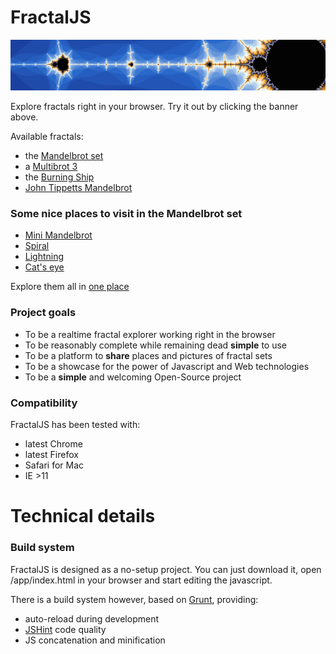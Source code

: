 # FractalJS

[![](static/banner.png)](http://solendil.github.io/fractaljs/)

Explore fractals right in your browser. Try it out by clicking the banner above.

Available fractals:
* the [Mandelbrot set](https://en.wikipedia.org/wiki/Mandelbrot_set)
* a [Multibrot 3](https://en.wikipedia.org/wiki/Multibrot_set)
* the [Burning Ship](https://en.wikipedia.org/wiki/Burning_Ship_fractal)
* [John Tippetts Mandelbrot](http://paulbourke.net/fractals/tippetts/)

### Some nice places to visit in the Mandelbrot set 

* [Mini Mandelbrot](http://solendil.github.io/fractaljs/#AAQA*AgAAAABAP+Wpp3O7vyrLehP8xO6*9V3GYVaAQj8_)
* [Spiral](http://solendil.github.io/fractaljs/#AAQB*AQAAAABVfFMtrB7pvzZz8FMtw8K*EgCFBmlETz8_)
* [Lightning](http://solendil.github.io/fractaljs/#AAQBLAAAAAABak2fL7lP0v2qO+hJfqda*j4+bSQ2YnT8_)
* [Cat's eye](http://solendil.github.io/fractaljs/#AAQBfAwAAAAAc+4EF7dPSP1q02Z9WYY6*6UN7vifqCz8_)

Explore them all in [one place](http://solendil.github.io/fractaljs/embed.html)

### Project goals

* To be a realtime fractal explorer working right in the browser
* To be reasonably complete while remaining dead **simple** to use
* To be a platform to **share** places and pictures of fractal sets
* To be a showcase for the power of Javascript and Web technologies
* To be a **simple** and welcoming Open-Source project

### Compatibility

FractalJS has been tested with:
* latest Chrome
* latest Firefox
* Safari for Mac
* IE >11

# Technical details

### Build system

FractalJS is designed as a no-setup project. You can just download it, open /app/index.html in your browser and start editing the javascript. 

There is a build system however, based on [Grunt](http://gruntjs.com/), providing:
* auto-reload during development
* [JSHint](http://jshint.com/) code quality
* JS concatenation and minification


